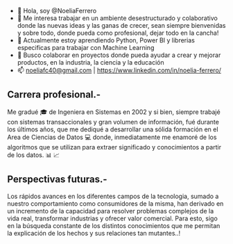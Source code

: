 - 👋 Hola, soy @NoeliaFerrero
- 👀 Me interesa trabajar en un ambiente desestructurado y colaborativo donde las nuevas ideas y las ganas de crecer, sean siempre bienvenidas y sobre todo, donde pueda      como profesional, dejar todo en la cancha!
- 🌱 Actualmente estoy aprendiendo Python, Power BI y librerias especificas para trabajar con Machine Learning
- 💞️ Busco colaborar en proyectos donde pueda  ayudar a crear y mejorar productos, en la industria, la ciencia y la educación
- 📫 noeliafc40@gmail.com | https://www.linkedin.com/in/noelia-ferrero/


## Carrera profesional.-

Me gradué 🎓 de Ingeniera en Sistemas en 2002 y si bien, siempre trabajé con sistemas transaccionales y gran volumen de información, fué durante los últimos años, que me dediqué a desarrollar una sólida formación en el Area de Ciencias de Datos 💻 donde, inmediatamente me enamoré de los algoritmos que se utilizan para extraer significado y conocimientos a partir de los datos. 📊 📈


## Perspectivas futuras.-

Los rápidos avances en los diferentes campos de la tecnologia, sumado a nuestro comportamiento como consumidores de la misma, han derivado en un incremento de la capacidad para resolver problemas complejos de la vida real, transformar industrias y ofrecer valor comercial. Para esto, sigo en la búsqueda constante de los distintos conocimientos que me permitan la explicación de los hechos y sus relaciones tan mutantes..!


<!---
NoeliaFerrero/NoeliaFerrero is a ✨ special ✨ repository because its `README.md` (this file) appears on your GitHub profile.
You can click the Preview link to take a look at your changes.
--->
